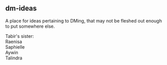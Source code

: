 ## dm-ideas

A place for ideas pertaining to DMing, that may not be fleshed out enough to put somewhere else.

Tabir's sister:</br>
Raenisa</br>
Saphielle</br>
Aywin</br>
Talindra
